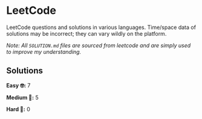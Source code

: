 # LeetCode

LeetCode questions and solutions in various languages. Time/space data of solutions may be incorrect; they can vary wildly on the platform.

_Note: All `SOLUTION.md` files are sourced from leetcode and are simply used to improve my understanding._

## Solutions

**Easy 🤓:** 7

**Medium 🧐:** 5

**Hard 🤯:** 0
